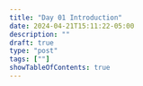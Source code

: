 ```yaml
---
title: "Day 01 Introduction"
date: 2024-04-21T15:11:22-05:00
description: ""
draft: true
type: "post"
tags: [""]
showTableOfContents: true
---
```


